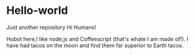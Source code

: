 # Hello-world
Just another repository
Hi Humans!

Hubot here,I like node,js and Coffeescript (that's whate I am made of!).
I have had tacos on the moon and find them far superior to Earth tacos.
